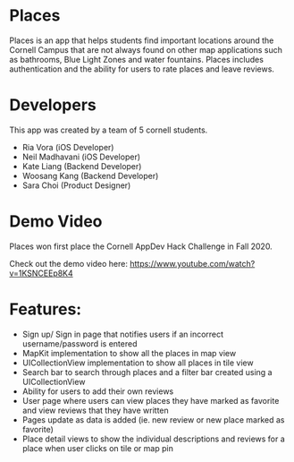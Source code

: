 # Places

Places is an app that helps students find important locations around the Cornell Campus that are not always found on other map applications such as bathrooms, Blue Light Zones and water fountains. Places includes authentication and the ability for users to rate places and leave reviews. 

# Developers 
This app was created by a team of 5 cornell students. 
- Ria Vora (iOS Developer) 
- Neil Madhavani (iOS Developer)
- Kate Liang (Backend Developer) 
- Woosang Kang (Backend Developer) 
- Sara Choi (Product Designer) 

# Demo Video 
Places won first place the Cornell AppDev Hack Challenge in Fall 2020. 

Check out the demo video here: https://www.youtube.com/watch?v=1KSNCEEp8K4 

# Features: 
- Sign up/ Sign in page that notifies users if an incorrect username/password is entered
- MapKit implementation to show all the places in map view 
- UICollectionView implementation to show all places in tile view 
- Search bar to search through places and a filter bar created using a UICollectionView 
- Ability for users to add their own reviews 
- User page where users can view places they have marked as favorite and view reviews that they have written 
- Pages update as data is added (ie. new review or new place marked as favorite) 
- Place detail views to show the individual descriptions and reviews for a place when user clicks on tile or map pin
